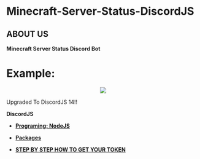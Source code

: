 # Minecraft-Server-Status-DiscordJS

## ABOUT US

**Minecraft Server Status Discord Bot**

<h1>Example:</h1>

<p align="center">
   <img src="[https://media.discordapp.net/attachments/1050280718779035670/1082086061766881441/image.png" />
</p>

<p>Upgraded To DiscordJS 14!!</p>

**DiscordJS**

- **[Programing: NodeJS](https://en.wikipedia.org/wiki/Node.js)** 
- **[Packages](https://github.com/Roomysteve12/Minecraft-Server-Status-DiscordJS/blob/main/package.json)**

- **[STEP BY STEP HOW TO GET YOUR TOKEN](https://github.com/Roomysteve12/Minecraft-Server-Status-DiscordJS/blob/main/readthis)**
